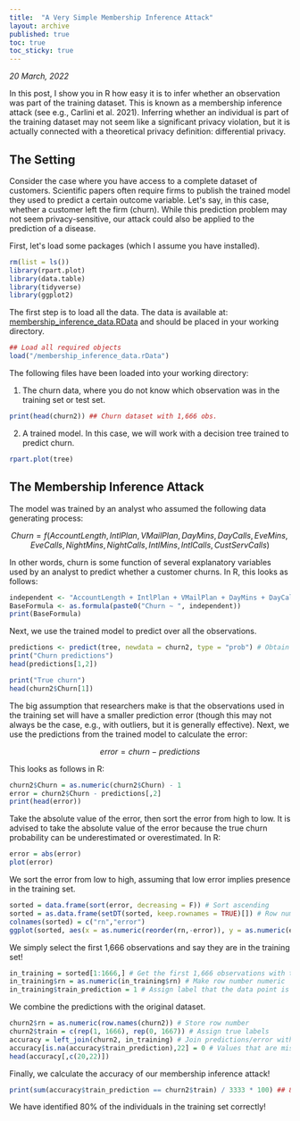 ```yaml
---
title:  "A Very Simple Membership Inference Attack"
layout: archive
published: true
toc: true
toc_sticky: true
---
```



*20 March, 2022*

In this post, I show you in R how easy it is to infer whether an observation was part of the training dataset. This is known as a membership inference attack (see e.g., Carlini et al. 2021). Inferring whether an individual is part of the training dataset may not seem like a significant privacy violation, but it is actually connected with a theoretical privacy definition: differential privacy.

## The Setting

Consider the case where you have access to a complete dataset of customers. Scientific papers often require firms to publish the trained model they used to predict a certain outcome variable. Let's say, in this case, whether a customer left the firm (churn). While this prediction problem may not seem privacy-sensitive, our attack could also be applied to the prediction of a disease.

First, let's load some packages (which I assume you have installed).

```r
rm(list = ls())
library(rpart.plot)
library(data.table)
library(tidyverse)
library(ggplot2)
```

The first step is to load all the data. The data is available at: [membership_inference_data.RData](https://github.com/GilianPonte/membership_inference/blob/main/membership_inference_data.RData "membership_inference_data.RData") and should be placed in your working directory.

```r
## Load all required objects
load("/membership_inference_data.rData")
```

The following files have been loaded into your working directory:

1. The churn data, where you do not know which observation was in the training set or test set.

```r
print(head(churn2)) ## Churn dataset with 1,666 obs.
```

2. A trained model. In this case, we will work with a decision tree trained to predict churn.

```r
rpart.plot(tree)
```

## The Membership Inference Attack

The model was trained by an analyst who assumed the following data generating process:

$$
Churn = f(AccountLength, IntlPlan, VMailPlan, DayMins, DayCalls, EveMins, EveCalls, NightMins, NightCalls, IntlMins, IntlCalls, CustServCalls)
$$

In other words, churn is some function of several explanatory variables used by an analyst to predict whether a customer churns. In R, this looks as follows:

```r
independent <- "AccountLength + IntlPlan + VMailPlan + DayMins + DayCalls + EveMins + EveCalls + NightMins + NightCalls + IntlMins + IntlCalls + CustServCalls"
BaseFormula <- as.formula(paste0("Churn ~ ", independent))
print(BaseFormula)
```

Next, we use the trained model to predict over all the observations.

```r
predictions <- predict(tree, newdata = churn2, type = "prob") # Obtain predictions
print("Churn predictions")
head(predictions[1,2])

print("True churn")
head(churn2$Churn[1])
```

The big assumption that researchers make is that the observations used in the training set will have a smaller prediction error (though this may not always be the case, e.g., with outliers, but it is generally effective). Next, we use the predictions from the trained model to calculate the error:

$$
error = churn - predictions
$$

This looks as follows in R:

```r
churn2$Churn = as.numeric(churn2$Churn) - 1
error = churn2$Churn - predictions[,2]
print(head(error))
```

Take the absolute value of the error, then sort the error from high to low. It is advised to take the absolute value of the error because the true churn probability can be underestimated or overestimated. In R:

```r
error = abs(error)
plot(error)
```

We sort the error from low to high, assuming that low error implies presence in the training set.

```r
sorted = data.frame(sort(error, decreasing = F)) # Sort ascending
sorted = as.data.frame(setDT(sorted, keep.rownames = TRUE)[]) # Row numbers to a column in data frame
colnames(sorted) = c("rn","error")
ggplot(sorted, aes(x = as.numeric(reorder(rn,-error)), y = as.numeric(error))) + geom_point() + ylab("Error") + xlab("Row Number") + theme(axis.text.x = element_text(angle = -90))
```

We simply select the first 1,666 observations and say they are in the training set!

```r
in_training = sorted[1:1666,] # Get the first 1,666 observations with the lowest error
in_training$rn = as.numeric(in_training$rn) # Make row number numeric
in_training$train_prediction = 1 # Assign label that the data point is in the training set
```

We combine the predictions with the original dataset.

```r
churn2$rn = as.numeric(row.names(churn2)) # Store row number
churn2$train = c(rep(1, 1666), rep(0, 1667)) # Assign true labels
accuracy = left_join(churn2, in_training) # Join predictions/error with the original dataset, based on row number
accuracy[is.na(accuracy$train_prediction),22] = 0 # Values that are missing = 0 (not in the training set)
head(accuracy[,c(20,22)])
```

Finally, we calculate the accuracy of our membership inference attack!

```r
print(sum(accuracy$train_prediction == churn2$train) / 3333 * 100) ## 80% accuracy!
```

We have identified 80% of the individuals in the training set correctly!
